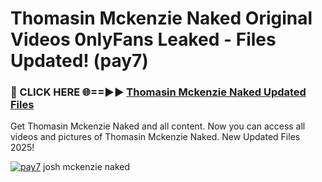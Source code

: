 # Thomasin Mckenzie Naked Original Videos 0nlyFans Leaked - Files Updated! (pay7)

<h3>🔴 CLICK HERE 🌐==►► <a href="https://tinyurl.com/yckcrads" rel="nofollow">Thomasin Mckenzie Naked Updated Files</a></h3>

Get Thomasin Mckenzie Naked and all content. Now you can access all videos and pictures of Thomasin Mckenzie Naked. New Updated Files 2025!

[![pay7](https://i.imgur.com/hpKpOFt.gif)](https://tinyurl.com/yckcrads)
josh mckenzie naked
